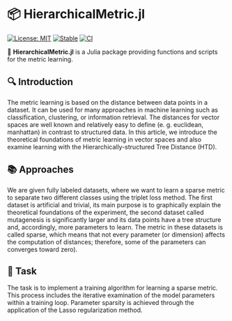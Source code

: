 # 📦 HierarchicalMetric.jl

[![License: MIT](https://img.shields.io/badge/License-MIT-blue.svg)](LICENSE)
[![Stable](https://img.shields.io/badge/docs-stable-blue.svg)](https://your-docs-link)
[![CI](https://github.com/kudlate1/HierarchicalMetric.jl/actions/workflows/ci.yml/badge.svg)](https://github.com/kudlate1/HierarchicalMetric.jl/actions)

🚀 **HierarchicalMetric.jl** is a Julia package providing functions and scripts for the metric learning. 

## 🔍 **Introduction**

The metric learning is based on the distance between data points in a dataset. It can be used for many approaches in machine learning such as classification, clustering, or information retrieval. The distances for vector spaces are well known and relatively easy to define (e. g. euclidean, manhattan) in contrast to structured data. In this article, we introduce the theoretical foundations of metric learning in vector spaces and also examine learning with the Hierarchically-structured Tree Distance (HTD).

## 📚 **Approaches**

We are given fully labeled datasets, where we want to learn a sparse metric to separate
two different classes using the triplet loss method. The first dataset is artificial and trivial, its main purpose is to graphically explain the theoretical foundations of the experiment, the second dataset called mutagenesis is significantly larger and its data points have a tree structure and, accordingly, more parameters to learn. The metric in these datasets is called sparse, which means that not every parameter (or dimension) affects the computation of distances; therefore, some of the parameters can converges toward zero).

## 📌 **Task**

The task is to implement a training algorithm for learning a sparse metric. This process includes the iterative examination of the model parameters within a training loop. Parameter sparsity is achieved through the application of the Lasso regularization method.
